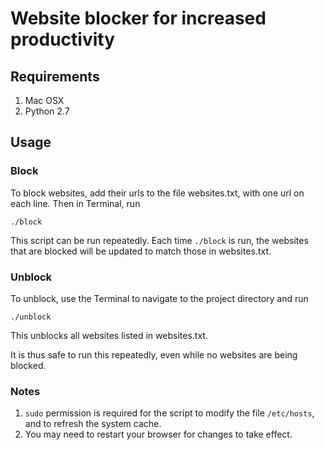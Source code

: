 # Website blocker for increased productivity

## Requirements
1. Mac OSX
2. Python 2.7

## Usage

### Block
To block websites, add their urls to the file websites.txt, with one url on each line. Then in Terminal, run 

```
./block
```

This script can be run repeatedly. Each time `./block` is run, the websites that are blocked will be updated to match those in websites.txt.

### Unblock
To unblock, use the Terminal to navigate to the project directory and run 

```
./unblock
```

This unblocks all websites listed in websites.txt. 

It is thus safe to run this repeatedly, even while no websites are being blocked.

### Notes
1. `sudo` permission is required for the script to modify the file `/etc/hosts`, and to refresh the system cache.
2. You may need to restart your browser for changes to take effect.

